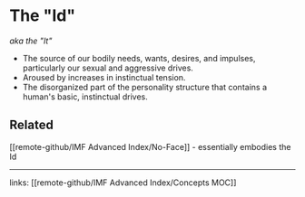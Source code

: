 # The "Id"
*aka the "It"*  
- The source of our bodily needs, wants, desires, and impulses, particularly our sexual and aggressive drives. 
- Aroused by increases in instinctual tension.
- The disorganized part of the personality structure that contains a human's basic, instinctual drives. 

## Related
[[remote-github/IMF Advanced Index/No-Face]] - essentially embodies the Id

---
links: [[remote-github/IMF Advanced Index/Concepts MOC]]
